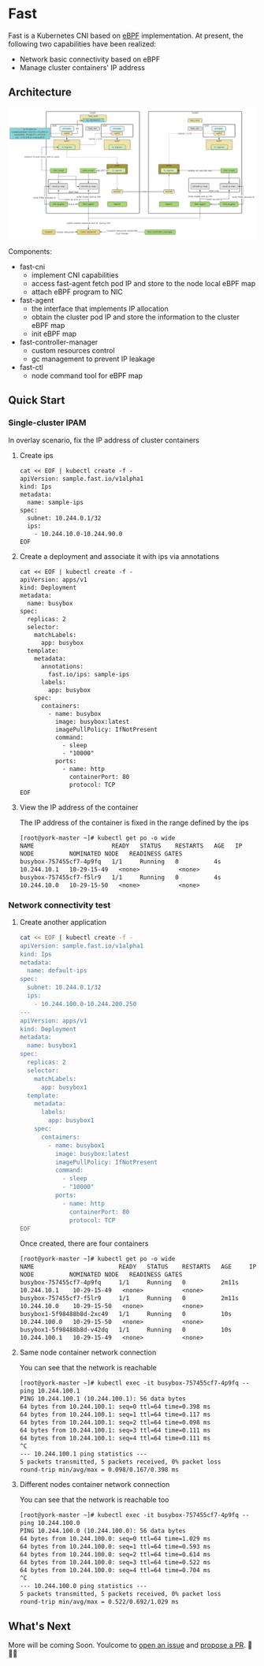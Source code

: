# Fast

Fast is a Kubernetes CNI based on [eBPF](https://ebpf.io) implementation.
At present, the following two capabilities have been realized:

- Network basic connectivity based on eBPF
- Manage cluster containers' IP address

## Architecture

![fast](./images/fast.png)

Components:

- fast-cni
    - implement CNI capabilities
    - access fast-agent fetch pod IP and store to the node local eBPF map
    - attach eBPF program to NIC
- fast-agent
    - the interface that implements IP allocation
    - obtain the cluster pod IP and store the information to the cluster eBPF map
    - init eBPF map
- fast-controller-manager
    - custom resources control
    - gc management to prevent IP leakage
- fast-ctl
    - node command tool for eBPF map

## Quick Start

### Single-cluster IPAM

In overlay scenario, fix the IP address of cluster containers

1. Create ips

    ```shell
    cat << EOF | kubectl create -f -
    apiVersion: sample.fast.io/v1alpha1
    kind: Ips
    metadata:
      name: sample-ips
    spec:
      subnet: 10.244.0.1/32
      ips:
        - 10.244.10.0-10.244.90.0
    EOF
    ```

2. Create a deployment and associate it with ips via annotations

    ```shell
    cat << EOF | kubectl create -f -
    apiVersion: apps/v1
    kind: Deployment
    metadata:
      name: busybox
    spec:
      replicas: 2
      selector:
        matchLabels:
          app: busybox
      template:
        metadata:
          annotations:
            fast.io/ips: sample-ips
          labels:
            app: busybox
        spec:
          containers:
            - name: busybox
              image: busybox:latest
              imagePullPolicy: IfNotPresent
              command:
                - sleep
                - "10000"
              ports:
                - name: http
                  containerPort: 80
                  protocol: TCP
    EOF
    ```

3. View the IP address of the container

    The IP address of the container is fixed in the range defined by the ips

    ```shell
    [root@york-master ~]# kubectl get po -o wide
    NAME                      READY   STATUS    RESTARTS   AGE   IP            NODE          NOMINATED NODE   READINESS GATES
    busybox-757455cf7-4p9fq   1/1     Running   0          4s    10.244.10.1   10-29-15-49   <none>           <none>
    busybox-757455cf7-f5lr9   1/1     Running   0          4s    10.244.10.0   10-29-15-50   <none>           <none>
    ```

### Network connectivity test

1. Create another application

    ```bash
    cat << EOF | kubectl create -f -
    apiVersion: sample.fast.io/v1alpha1
    kind: Ips
    metadata:
      name: default-ips
    spec:
      subnet: 10.244.0.1/32
      ips:
        - 10.244.100.0-10.244.200.250
    ---
    apiVersion: apps/v1
    kind: Deployment
    metadata:
      name: busybox1
    spec:
      replicas: 2
      selector:
        matchLabels:
          app: busybox1
      template:
        metadata:
          labels:
            app: busybox1
        spec:
          containers:
            - name: busybox1
              image: busybox:latest
              imagePullPolicy: IfNotPresent
              command:
                - sleep
                - "10000"
              ports:
                - name: http
                  containerPort: 80
                  protocol: TCP
    EOF
    ```

    Once created, there are four containers

    ```shell
    [root@york-master ~]# kubectl get po -o wide
    NAME                        READY   STATUS    RESTARTS   AGE     IP             NODE          NOMINATED NODE   READINESS GATES
    busybox-757455cf7-4p9fq     1/1     Running   0          2m11s   10.244.10.1    10-29-15-49   <none>           <none>
    busybox-757455cf7-f5lr9     1/1     Running   0          2m11s   10.244.10.0    10-29-15-50   <none>           <none>
    busybox1-5f98488b8d-2xc49   1/1     Running   0          10s     10.244.100.0   10-29-15-50   <none>           <none>
    busybox1-5f98488b8d-v42dq   1/1     Running   0          10s     10.244.100.1   10-29-15-49   <none>           <none>
    ```

2. Same node container network connection

    You can see that the network is reachable

    ```shell
    [root@york-master ~]# kubectl exec -it busybox-757455cf7-4p9fq -- ping 10.244.100.1
    PING 10.244.100.1 (10.244.100.1): 56 data bytes
    64 bytes from 10.244.100.1: seq=0 ttl=64 time=0.398 ms
    64 bytes from 10.244.100.1: seq=1 ttl=64 time=0.117 ms
    64 bytes from 10.244.100.1: seq=2 ttl=64 time=0.098 ms
    64 bytes from 10.244.100.1: seq=3 ttl=64 time=0.111 ms
    64 bytes from 10.244.100.1: seq=4 ttl=64 time=0.111 ms
    ^C
    --- 10.244.100.1 ping statistics ---
    5 packets transmitted, 5 packets received, 0% packet loss
    round-trip min/avg/max = 0.098/0.167/0.398 ms
    ```

3. Different nodes container network connection

    You can see that the network is reachable too

    ```shell
    [root@york-master ~]# kubectl exec -it busybox-757455cf7-4p9fq -- ping 10.244.100.0
    PING 10.244.100.0 (10.244.100.0): 56 data bytes
    64 bytes from 10.244.100.0: seq=0 ttl=64 time=1.029 ms
    64 bytes from 10.244.100.0: seq=1 ttl=64 time=0.593 ms
    64 bytes from 10.244.100.0: seq=2 ttl=64 time=0.614 ms
    64 bytes from 10.244.100.0: seq=3 ttl=64 time=0.522 ms
    64 bytes from 10.244.100.0: seq=4 ttl=64 time=0.704 ms
    ^C
    --- 10.244.100.0 ping statistics ---
    5 packets transmitted, 5 packets received, 0% packet loss
    round-trip min/avg/max = 0.522/0.692/1.029 ms
    ```

## What's Next

More will be coming Soon. Youlcome to [open an issue](https://github.com/Fish-pro/fast/issues) and [propose a PR](https://github.com/Fish-pro/fast/pulls). 🎉🎉🎉
